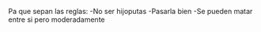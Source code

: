 Pa que sepan las reglas:
-No ser hijoputas
-Pasarla bien
-Se pueden matar entre si pero moderadamente
